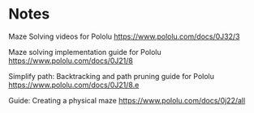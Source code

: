 # Notes

Maze Solving videos for Pololu
https://www.pololu.com/docs/0J32/3

Maze solving implementation guide for Pololu
https://www.pololu.com/docs/0J21/8

Simplify path: Backtracking and path pruning guide for Pololu
https://www.pololu.com/docs/0J21/8.e

Guide: Creating a physical maze
https://www.pololu.com/docs/0j22/all
